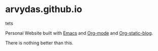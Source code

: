 # arvydas.github.io

tets

Personal Website built with
[Emacs](https://www.gnu.org/software/emacs/) and
[Org-mode](https://orgmode.org/) and
[Org-static-blog](https://github.com/bastibe/org-static-blog).

There is nothing better than this.
